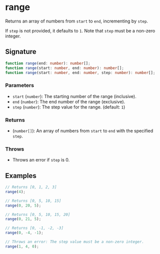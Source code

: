 # range

Returns an array of numbers from `start` to `end`, incrementing by `step`.

If `step` is not provided, it defaults to `1`. Note that `step` must be a non-zero integer.

## Signature

```typescript
function range(end: number): number[];
function range(start: number, end: number): number[];
function range(start: number, end: number, step: number): number[];
```

### Parameters

- `start` (`number`): The starting number of the range (inclusive).
- `end` (`number`): The end number of the range (exclusive).
- `step` (`number`): The step value for the range. (default: `1`)

### Returns

- (`number[]`): An array of numbers from `start` to `end` with the specified `step`.

### Throws

- Throws an error if `step` is 0.

## Examples

```typescript
// Returns [0, 1, 2, 3]
range(4);

// Returns [0, 5, 10, 15]
range(0, 20, 5);

// Returns [0, 5, 10, 15, 20]
range(0, 21, 5);

// Returns [0, -1, -2, -3]
range(0, -4, -1);

// Throws an error: The step value must be a non-zero integer.
range(1, 4, 0);
```
